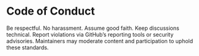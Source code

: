 # Code of Conduct
Be respectful. No harassment. Assume good faith. Keep discussions technical.
Report violations via GitHub’s reporting tools or security advisories.
Maintainers may moderate content and participation to uphold these standards.

